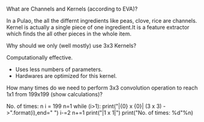 What are Channels and Kernels (according to EVA)?

In a Pulao, the all the differnt ingredients like peas, clove, rice are channels. Kernel is actually a single piece of one ingredient.It is a feature extractor which finds the all other pieces in the whole item.



Why should we only (well mostly) use 3x3 Kernels?

Computationally effective.
* Uses less numbers of parameters.
* Hardwares are optimized for this kernel.

How many times do we need to perform 3x3 convolution operation to reach 1x1 from 199x199 (show calculations)?

No. of times: n
    i = 199
    n=1
    while (i>1):
        print("|{0} x {0}| (3 x 3) ->".format(i),end=" ")
        i-=2
        n+=1
    print("|1 x 1|")
    print("No. of times: %d"%n)
